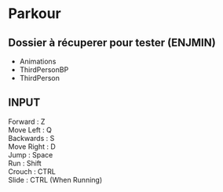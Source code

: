 # Parkour
## Dossier à récuperer pour tester (ENJMIN)
- Animations  
- ThirdPersonBP  
- ThirdPerson  

## INPUT
Forward : Z  
Move Left : Q  
Backwards : S  
Move Right : D  
Jump : Space  
Run : Shift  
Crouch : CTRL  
Slide : CTRL (When Running)  
